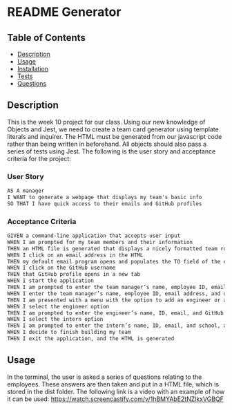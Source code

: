 # README Generator

## Table of Contents
- [Description](#description)
- [Usage](#usage)
- [Installation](#installation)
- [Tests](#tests)
- [Questions](#questions)

## Description
This is the week 10 project for our class. Using our new knowledge of Objects and Jest, we need to create a team card generator using template literals and inquirer. The HTML  must be generated from our javascript code rather than being written in beforehand. All objects should also pass a series of tests using Jest. The following is the user story and acceptance criteria for the project:

### User Story

```md
AS A manager
I WANT to generate a webpage that displays my team's basic info
SO THAT I have quick access to their emails and GitHub profiles
```

### Acceptance Criteria

```md
GIVEN a command-line application that accepts user input
WHEN I am prompted for my team members and their information
THEN an HTML file is generated that displays a nicely formatted team roster based on user input
WHEN I click on an email address in the HTML
THEN my default email program opens and populates the TO field of the email with the address
WHEN I click on the GitHub username
THEN that GitHub profile opens in a new tab
WHEN I start the application
THEN I am prompted to enter the team manager’s name, employee ID, email address, and office number
WHEN I enter the team manager’s name, employee ID, email address, and office number
THEN I am presented with a menu with the option to add an engineer or an intern or to finish building my team
WHEN I select the engineer option
THEN I am prompted to enter the engineer’s name, ID, email, and GitHub username, and I am taken back to the menu
WHEN I select the intern option
THEN I am prompted to enter the intern’s name, ID, email, and school, and I am taken back to the menu
WHEN I decide to finish building my team
THEN I exit the application, and the HTML is generated
```

## Usage
In the terminal, the user is asked a series of questions relating to the employees. These answers are then taken and put in a HTML file, which is stored in the dist folder.
The following link is a video with an example of how it can be used: https://watch.screencastify.com/v/1hBMYAbE2tNZlkxVGBQF
